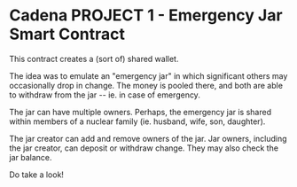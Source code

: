 # Cadena PROJECT 1 - Emergency Jar Smart Contract

This contract creates a (sort of) shared wallet.

The idea was to emulate an "emergency jar" in which significant others may occasionally drop in change. The money is pooled there, and both are able to withdraw from the jar -- ie. in case of emergency.

The jar can have multiple owners. Perhaps, the emergency jar is shared within members of a nuclear family (ie. husband, wife, son, daughter).

The jar creator can add and remove owners of the jar. Jar owners, including the jar creator, can deposit or withdraw change. They may also check the jar balance.

Do take a look!

